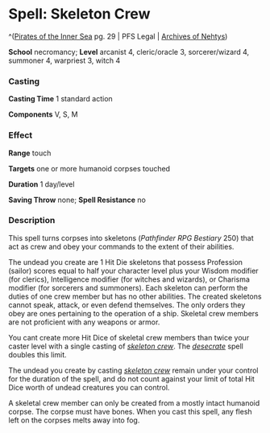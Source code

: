 # Spell: Skeleton Crew

^([Pirates of the Inner Sea][ss-skeleton-crew] pg. 29 | PFS Legal | [Archives of Nehtys][sn-skeleton-crew])

**School** necromancy; **Level** arcanist 4, cleric/oracle 3, sorcerer/wizard 4, summoner 4, warpriest 3, witch 4

### Casting

**Casting Time** 1 standard action  

**Components** V, S, M

### Effect

**Range** touch  

**Targets** one or more humanoid corpses touched  

**Duration** 1 day/level  

**Saving Throw** none; **Spell Resistance** no

### Description

This spell turns corpses into skeletons (_Pathfinder RPG Bestiary_ 250) that act as crew and obey your commands to the extent of their abilities.  

The undead you create are 1 Hit Die skeletons that possess Profession (sailor) scores equal to half your character level plus your Wisdom modifier (for clerics), Intelligence modifier (for witches and wizards), or Charisma modifier (for sorcerers and summoners). Each skeleton can perform the duties of one crew member but has no other abilities. The created skeletons cannot speak, attack, or even defend themselves. The only orders they obey are ones pertaining to the operation of a ship. Skeletal crew members are not proficient with any weapons or armor.  

You cant create more Hit Dice of skeletal crew members than twice your caster level with a single casting of _[skeleton crew]_. The _[desecrate]_ spell doubles this limit.  

The undead you create by casting _[skeleton crew]_ remain under your control for the duration of the spell, and do not count against your limit of total Hit Dice worth of undead creatures you can control.  

A skeletal crew member can only be created from a mostly intact humanoid corpse. The corpse must have bones. When you cast this spell, any flesh left on the corpses melts away into fog.

[ss-skeleton-crew]: http://paizo.com/products/btpy8qif
[sn-skeleton-crew]: http://www.archivesofnethys.com/SpellDisplay.aspx?ItemName=Skeleton%20Crew
[skeleton crew]: http://www.archivesofnethys.com/SpellDisplay.aspx?ItemName=skeleton%20crew
[desecrate]: http://www.archivesofnethys.com/SpellDisplay.aspx?ItemName=desecrate